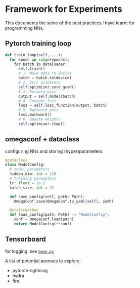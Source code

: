# Framework for Experiments

This documents the some of the best practices I have learnt for programming NNs.

## Pytorch training loop

```python
def train_loop(self, ...):
  for epoch in range(epochs):
    for batch in dataloader:
      self.train()
      # 1. Move data to device
      batch = batch.to(device) 
      # 2. Zero gradients
      self.optimizer.zero_grad()
      # 3. Forward pass
      output = self.model(batch)
      # 4. Compute loss
      loss = self.loss_function(output, batch)
      # 5. Backward pass
      loss.backward()
      # 6. Update weights
      self.optimizer.step()
```

## omegaconf + dataclass

configuring NNs and storing (hyper)parameters

```python
@dataclass
class ModelConfig:
  # model parameters
  hidden_dim: int = 128
  # training parameters
  lr: float = 1e-3
  batch_size: int = 32

  def save_config(self, path: Path):
    OmegaConf.save(OmegaConf.to_yaml(self), path)

  @staticmethod
  def load_config(path: Path) -> "ModelConfig":
    conf = OmegaConf.load(path)
    return ModelConfig(**conf)
```

## Tensorboard

for logging: see [`base.py`](https://github.com/Guppy16/NNs-and-Deep-Learning/blob/master/experiments/base.py)

A list of potential avenues to explore:

- pytorch-lightning
- hydra
- fire
